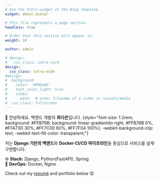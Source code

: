 ```yaml
---
# Use the Intro widget of the Blog template
widget: about.avatar

# This file represents a page section.
headless: true

# Order that this section will appear in.
weight: 10

author: admin

# design:
#   css_class: intro-card
design:
  css_class: intro-wide
#design:
#  background:
#    color: '#090a0b'
#    text_color_light: true
#    video:
#      path:  # enter filename of a video in /assets/media
#  css_class: fullscreen
---
```


👋 안녕하세요. 백엔드 개발자 **최다은**입니다.
{style="font-size: 1.2rem; background: #FFB76B; background: linear-gradient(to right, #FFB76B 0%, #FFA73D 30%, #FF7C00 60%, #FF7F04 100%); -webkit-background-clip: text; -webkit-text-fill-color: transparent;"}

저는 **Django 기반의 백엔드**와 **Docker·CI/CD 파이프라인**을 중심으로
서비스를 설계·구현합니다.

⚙️ **Stack:** Django, Python(FastAPI), Spring
<br>
🧪 **DevOps:** Docker, Nginx

Check out my [resumé](/about/) and portfolio below 😍

